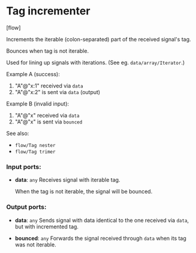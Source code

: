 # Tag incrementer

[flow]

Increments the iterable (colon-separated) part of the received signal's tag.

Bounces when tag is not iterable.

Used for lining up signals with iterations. (See eg. `data/array/Iterator`.)

Example A (success):
1. "A"@"x:1" received via `data`
2. "A"@"x:2" is sent via `data` (output)

Example B (invalid input):
1. "A"@"x" received via `data`
2. "A"@"x" is sent via `bounced`

See also:
* `flow/Tag nester`
* `flow/Tag trimer`

### Input ports:

* __data__: `any`
    Receives signal with iterable tag.
    
    When the tag is not iterable, the signal will be bounced.



### Output ports:

* __data__: `any`
    Sends signal with data identical to the one received via `data`, but with incremented tag.



* __bounced__: `any`
    Forwards the signal received through `data` when its tag was not iterable.



